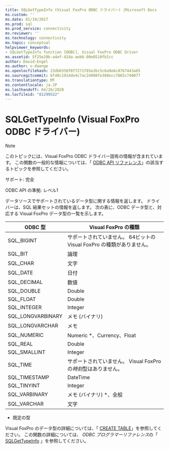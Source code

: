 ```yaml
---
title: SQLGetTypeInfo (Visual FoxPro ODBC ドライバー) |Microsoft Docs
ms.custom: ''
ms.date: 01/19/2017
ms.prod: sql
ms.prod_service: connectivity
ms.reviewer: ''
ms.technology: connectivity
ms.topic: conceptual
helpviewer_keywords:
- SQLGetTypeInfo function [ODBC], Visual FoxPro ODBC Driver
ms.assetid: 5f25e20b-a4ef-42da-aeb6-00e0510fb1cc
author: David-Engel
ms.author: v-daenge
ms.openlocfilehash: 23db0350f0f7271f85e2bc5c6a9e6c8767443a85
ms.sourcegitcommit: 6fd8c1914de4c7ac24900fe388ecc7883c740077
ms.translationtype: MT
ms.contentlocale: ja-JP
ms.lasthandoff: 04/26/2020
ms.locfileid: "81299522"
---
```

# <a name="sqlgettypeinfo-visual-foxpro-odbc-driver"></a>SQLGetTypeInfo (Visual FoxPro ODBC ドライバー)
> [!NOTE]  
>  このトピックには、Visual FoxPro ODBC ドライバー固有の情報が含まれています。 この関数の一般的な情報については、「 [ODBC API リファレンス](../../odbc/reference/syntax/odbc-api-reference.md)」の該当するトピックを参照してください。  
  
 サポート: 完全  
  
 ODBC API の準拠: レベル1  
  
 データソースでサポートされているデータ型に関する情報を返します。 ドライバーは、SQL 結果セットの情報を返します。 次の表に、ODBC データ型と、対応する Visual FoxPro データ型の一覧を示します。  
  
|ODBC 型|Visual FoxPro の種類|  
|---------------|------------------------|  
|SQL_BIGINT|サポートされていません。 64ビットの Visual FoxPro の種類がありません。|  
|SQL_BIT|論理|  
|SQL_CHAR|文字|  
|SQL_DATE|日付|  
|SQL_DECIMAL|数値|  
|SQL_DOUBLE|Double|  
|SQL_FLOAT|Double|  
|SQL_INTEGER|Integer|  
|SQL_LONGVARBINARY|メモ (バイナリ)|  
|SQL_LONGVARCHAR|メモ|  
|SQL_NUMERIC|Numeric *、Currency、Float|  
|SQL_REAL|Double|  
|SQL_SMALLINT|Integer|  
|SQL_TIME|サポートされていません。 Visual FoxPro の*時刻*型はありません。|  
|SQL_TIMESTAMP|DateTime|  
|SQL_TINYINT|Integer|  
|SQL_VARBINARY|メモ (バイナリ) *、全般|  
|SQL_VARCHAR|文字|  
  
 * 既定の型  
  
 Visual FoxPro のデータ型の詳細については、「 [CREATE TABLE](../../odbc/microsoft/create-table-sql-command.md)」を参照してください。 この関数の詳細については、 *ODBC プログラマーリファレンス*の「 [SQLGetTypeInfo](../../odbc/reference/syntax/sqlgettypeinfo-function.md) 」を参照してください。
